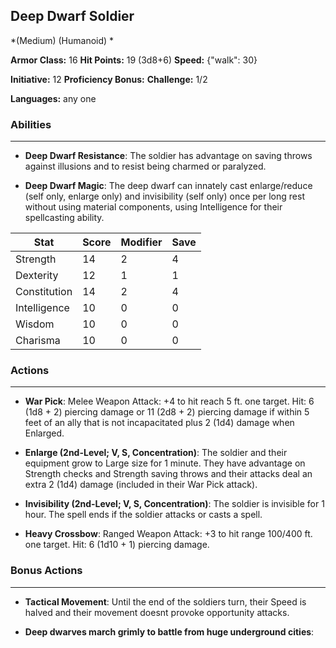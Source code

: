 ## Deep Dwarf Soldier
*(Medium) (Humanoid) *

**Armor Class:** 16
**Hit Points:** 19 (3d8+6)
**Speed:** {"walk": 30}

**Initiative:** 12
**Proficiency Bonus:**
**Challenge:** 1/2

**Languages:** any one

### Abilities
 --- 
- **Deep Dwarf Resistance**: The soldier has advantage on saving throws against illusions and to resist being charmed or paralyzed.

- **Deep Dwarf Magic**: The deep dwarf can innately cast enlarge/reduce (self only, enlarge only) and invisibility (self only) once per long rest without using material components, using Intelligence for their spellcasting ability.



| Stat | Score | Modifier | Save |
| ---- | ---- | ---- | ---- |
| Strength | 14 | 2 | 4 |
| Dexterity | 12 | 1 | 1 |
| Constitution | 14 | 2 | 4 |
| Intelligence | 10 | 0 | 0 |
| Wisdom | 10 | 0 | 0 |
| Charisma | 10 | 0 | 0 |

### Actions
 --- 
- **War Pick**: Melee Weapon Attack: +4 to hit  reach 5 ft.  one target. Hit: 6 (1d8 + 2) piercing damage  or 11 (2d8 + 2) piercing damage if within 5 feet of an ally that is not incapacitated  plus 2 (1d4) damage when Enlarged.

- **Enlarge (2nd-Level; V, S, Concentration)**: The soldier and their equipment grow to Large size for 1 minute. They have advantage on Strength checks and Strength saving throws  and their attacks deal an extra 2 (1d4) damage (included in their War Pick attack).

- **Invisibility (2nd-Level; V, S, Concentration)**: The soldier is invisible for 1 hour. The spell ends if the soldier attacks or casts a spell.

- **Heavy Crossbow**: Ranged Weapon Attack: +3 to hit  range 100/400 ft.  one target. Hit: 6 (1d10 + 1) piercing damage.

### Bonus Actions
 --- 
- **Tactical Movement**: Until the end of the soldiers turn, their Speed is halved and their movement doesnt provoke opportunity attacks.

- **Deep dwarves march grimly to battle from huge underground cities**: 

